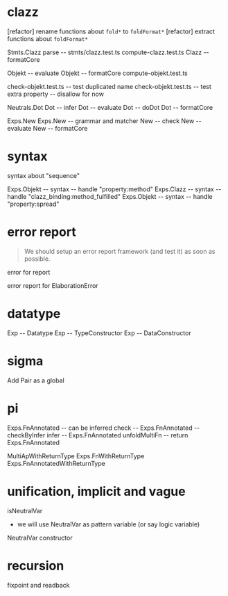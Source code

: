 # clazz

[refactor] rename functions about `fold*` to `foldFormat*`
[refactor] extract functions about `foldFormat*`

Stmts.Clazz
parse -- stmts/clazz.test.ts
compute-clazz.test.ts
Clazz -- formatCore

Objekt -- evaluate
Objekt -- formatCore
compute-objekt.test.ts

check-objekt.test.ts -- test duplicated name
check-objekt.test.ts -- test extra property -- disallow for now

Neutrals.Dot
Dot -- infer
Dot -- evaluate
Dot -- doDot
Dot -- formatCore

Exps.New
Exps.New -- grammar and matcher
New -- check
New -- evaluate
New -- formatCore

# syntax

syntax about "sequence"

Exps.Objekt -- syntax -- handle "property:method"
Exps.Clazz -- syntax -- handle "clazz_binding:method_fulfilled"
Exps.Objekt -- syntax -- handle "property:spread"

# error report

> We should setup an error report framework (and test it) as soon as possible.

error for report

error report for ElaborationError

# datatype

Exp -- Datatype
Exp -- TypeConstructor
Exp -- DataConstructor

# sigma

Add Pair as a global

# pi

Exps.FnAnnotated -- can be inferred
check -- Exps.FnAnnotated -- checkByInfer
infer -- Exps.FnAnnotated
unfoldMultiFn -- return Exps.FnAnnotated

MultiApWithReturnType
Exps.FnWithReturnType
Exps.FnAnnotatedWithReturnType

# unification, implicit and vague

isNeutralVar

- we will use NeutralVar as pattern variable (or say logic variable)

NeutralVar constructor

# recursion

fixpoint and readback
